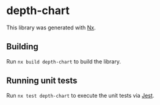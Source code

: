 # depth-chart

This library was generated with [Nx](https://nx.dev).

## Building

Run `nx build depth-chart` to build the library.

## Running unit tests

Run `nx test depth-chart` to execute the unit tests via [Jest](https://jestjs.io).
